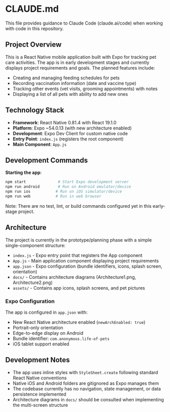 # CLAUDE.md

This file provides guidance to Claude Code (claude.ai/code) when working with code in this repository.

## Project Overview

This is a React Native mobile application built with Expo for tracking pet care activities. The app is in early development stages and currently displays project requirements and goals. The planned features include:

- Creating and managing feeding schedules for pets
- Recording vaccination information (date and vaccine type)
- Tracking other events (vet visits, grooming appointments) with notes
- Displaying a list of all pets with ability to add new ones

## Technology Stack

- **Framework**: React Native 0.81.4 with React 19.1.0
- **Platform**: Expo ~54.0.13 (with new architecture enabled)
- **Development**: Expo Dev Client for custom native code
- **Entry Point**: `index.js` (registers the root component)
- **Main Component**: `App.js`

## Development Commands

**Starting the app**:
```bash
npm start              # Start Expo development server
npm run android        # Run on Android emulator/device
npm run ios           # Run on iOS simulator/device
npm run web           # Run in web browser
```

Note: There are no test, lint, or build commands configured yet in this early-stage project.

## Architecture

The project is currently in the prototype/planning phase with a simple single-component structure:

- `index.js` - Expo entry point that registers the App component
- `App.js` - Main application component displaying project requirements
- `app.json` - Expo configuration (bundle identifiers, icons, splash screen, orientation)
- `docs/` - Contains architecture diagrams (Architecture1.png, Architecture2.png)
- `assets/` - Contains app icons, splash screens, and pet pictures

### Expo Configuration

The app is configured in `app.json` with:
- New React Native architecture enabled (`newArchEnabled: true`)
- Portrait-only orientation
- Edge-to-edge display on Android
- Bundle identifier: `com.anonymous.life-of-pets`
- iOS tablet support enabled

## Development Notes

- The app uses inline styles with `StyleSheet.create` following standard React Native conventions
- Native iOS and Android folders are gitignored as Expo manages them
- The codebase currently has no navigation, state management, or data persistence implemented
- Architecture diagrams in `docs/` should be consulted when implementing the multi-screen structure
